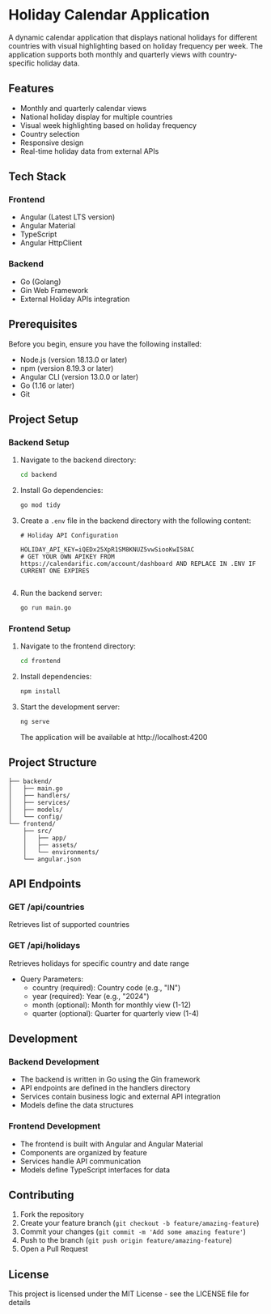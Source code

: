 # Holiday Calendar Application

A dynamic calendar application that displays national holidays for different countries with visual highlighting based on holiday frequency per week. The application supports both monthly and quarterly views with country-specific holiday data.

## Features

- Monthly and quarterly calendar views
- National holiday display for multiple countries
- Visual week highlighting based on holiday frequency
- Country selection
- Responsive design
- Real-time holiday data from external APIs

## Tech Stack

### Frontend
- Angular (Latest LTS version)
- Angular Material
- TypeScript
- Angular HttpClient

### Backend
- Go (Golang)
- Gin Web Framework
- External Holiday APIs integration

## Prerequisites

Before you begin, ensure you have the following installed:
- Node.js (version 18.13.0 or later)
- npm (version 8.19.3 or later)
- Angular CLI (version 13.0.0 or later)
- Go (1.16 or later)
- Git

## Project Setup

### Backend Setup

1. Navigate to the backend directory:
   ```bash
   cd backend
   ```

2. Install Go dependencies:
   ```bash
   go mod tidy
   ```

3. Create a `.env` file in the backend directory with the following content:
   ```env
   # Holiday API Configuration

   HOLIDAY_API_KEY=iQEDx25XpR1SM8KNUZ5vwSiooKwI58AC
   # GET YOUR OWN APIKEY FROM https://calendarific.com/account/dashboard AND REPLACE IN .ENV IF CURRENT ONE EXPIRES


4. Run the backend server:
   ```bash
   go run main.go
   ```

### Frontend Setup

1. Navigate to the frontend directory:
   ```bash
   cd frontend
   ```

2. Install dependencies:
   ```bash
   npm install
   ```

3. Start the development server:
   ```bash
   ng serve
   ```
   The application will be available at http://localhost:4200

## Project Structure

```
├── backend/
│   ├── main.go
│   ├── handlers/
│   ├── services/
│   ├── models/
│   └── config/
└── frontend/
    ├── src/
    │   ├── app/
    │   ├── assets/
    │   └── environments/
    └── angular.json
```

## API Endpoints

### GET /api/countries
Retrieves list of supported countries

### GET /api/holidays
Retrieves holidays for specific country and date range
- Query Parameters:
  - country (required): Country code (e.g., "IN")
  - year (required): Year (e.g., "2024")
  - month (optional): Month for monthly view (1-12)
  - quarter (optional): Quarter for quarterly view (1-4)

## Development

### Backend Development
- The backend is written in Go using the Gin framework
- API endpoints are defined in the handlers directory
- Services contain business logic and external API integration
- Models define the data structures

### Frontend Development
- The frontend is built with Angular and Angular Material
- Components are organized by feature
- Services handle API communication
- Models define TypeScript interfaces for data


## Contributing

1. Fork the repository
2. Create your feature branch (`git checkout -b feature/amazing-feature`)
3. Commit your changes (`git commit -m 'Add some amazing feature'`)
4. Push to the branch (`git push origin feature/amazing-feature`)
5. Open a Pull Request

## License

This project is licensed under the MIT License - see the LICENSE file for details 
